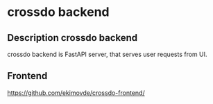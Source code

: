 # crossdo backend

## Description crossdo backend

crossdo backend is FastAPI server, that serves user requests from UI.


## Frontend

https://github.com/ekimovde/crossdo-frontend/
